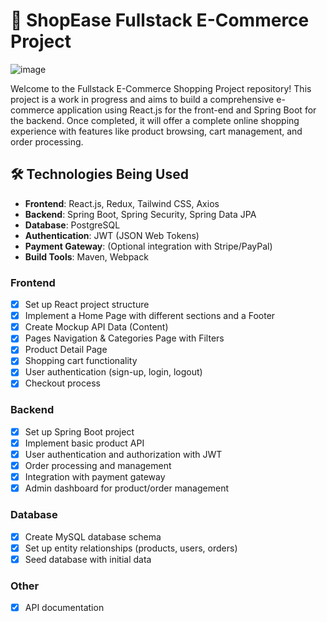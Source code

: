 # 🛒 ShopEase Fullstack E-Commerce Project

![image](https://github.com/user-attachments/assets/d623b68b-023e-420f-90c4-143a9285780e)


Welcome to the Fullstack E-Commerce Shopping Project repository! This project is a work in progress and aims to build a comprehensive e-commerce application using React.js for the front-end and Spring Boot for the backend. Once completed, it will offer a complete online shopping experience with features like product browsing, cart management, and order processing.

## 🛠️ Technologies Being Used

- **Frontend**: React.js, Redux, Tailwind CSS, Axios
- **Backend**: Spring Boot, Spring Security, Spring Data JPA
- **Database**: PostgreSQL
- **Authentication**: JWT (JSON Web Tokens)
- **Payment Gateway**: (Optional integration with Stripe/PayPal)
- **Build Tools**: Maven, Webpack

### Frontend
- [x] Set up React project structure
- [x] Implement a Home Page with different sections and a Footer
- [X] Create Mockup API Data (Content)
- [X] Pages Navigation & Categories Page with Filters
- [X] Product Detail Page
- [X] Shopping cart functionality
- [X] User authentication (sign-up, login, logout)
- [X] Checkout process

### Backend
- [X] Set up Spring Boot project
- [X] Implement basic product API
- [X] User authentication and authorization with JWT
- [X] Order processing and management
- [X] Integration with payment gateway
- [X] Admin dashboard for product/order management

### Database
- [X] Create MySQL database schema
- [X] Set up entity relationships (products, users, orders)
- [X] Seed database with initial data

### Other
- [X] API documentation




  

